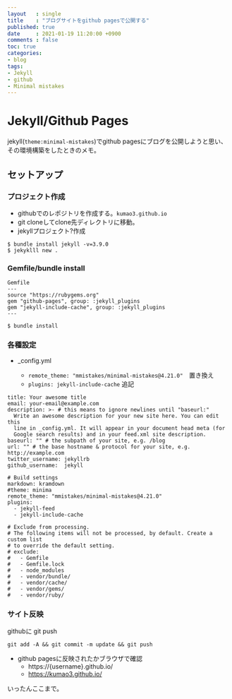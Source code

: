 ```yaml
---
layout   : single
title    : "ブログサイトをgithub pagesで公開する"
published: true
date     : 2021-01-19 11:20:00 +0900
comments : false
toc: true
categories:
- blog
tags:
- Jekyll
- github
- Minimal mistakes
---
```


# Jekyll/Github Pages

jekyll(`theme:minimal-mistakes`)でgithub pagesにブログを公開しようと思い、
その環境構築をしたときのメモ。

## セットアップ

### プロジェクト作成

* githubでのレポジトリを作成する。`kumao3.github.io`
* git cloneしてclone先ディレクトリに移動。
* jekyllプロジェクト?作成

```
$ bundle install jekyll -v=3.9.0
$ jekyklll new .
```

### Gemfile/bundle install

```
Gemfile
---
source "https://rubygems.org"
gem "github-pages", group: :jekyll_plugins
gem "jekyll-include-cache", group: :jekyll_plugins
---

$ bundle install
```

### 各種設定

* _config.yml

  * `remote_theme: "mmistakes/minimal-mistakes@4.21.0"`　置き換え
  * `plugins: jekyll-include-cache` 追記

```
title: Your awesome title
email: your-email@example.com
description: >- # this means to ignore newlines until "baseurl:"
  Write an awesome description for your new site here. You can edit this
  line in _config.yml. It will appear in your document head meta (for
  Google search results) and in your feed.xml site description.
baseurl: "" # the subpath of your site, e.g. /blog
url: "" # the base hostname & protocol for your site, e.g. http://example.com
twitter_username: jekyllrb
github_username:  jekyll

# Build settings
markdown: kramdown
#theme: minima
remote_theme: "mmistakes/minimal-mistakes@4.21.0"
plugins:
  - jekyll-feed
  - jekyll-include-cache

# Exclude from processing.
# The following items will not be processed, by default. Create a custom list
# to override the default setting.
# exclude:
#   - Gemfile
#   - Gemfile.lock
#   - node_modules
#   - vendor/bundle/
#   - vendor/cache/
#   - vendor/gems/
#   - vendor/ruby/
```

### サイト反映

githubに git push

```
git add -A && git commit -m update && git push
```


* github pagesに反映されたかブラウザで確認
  * https://{username}.github.io/ 
  * https://kumao3.github.io/


いったんここまで。